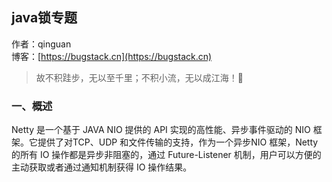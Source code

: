 ## java锁专题

作者：qinguan
<br/>博客：[https://bugstack.cn](https://bugstack.cn)

> 故不积跬步，无以至千里；不积小流，无以成江海！🌻

### 一、概述
Netty 是一个基于 JAVA NIO 提供的 API 实现的高性能、异步事件驱动的 NIO 框架。它提供了对TCP、UDP 和文件传输的支持，作为一个异步NIO 框架，Netty 的所有 IO 操作都是异步非阻塞的，通过 Future-Listener 机制，用户可以方便的主动获取或者通过通知机制获得 IO 操作结果。




















